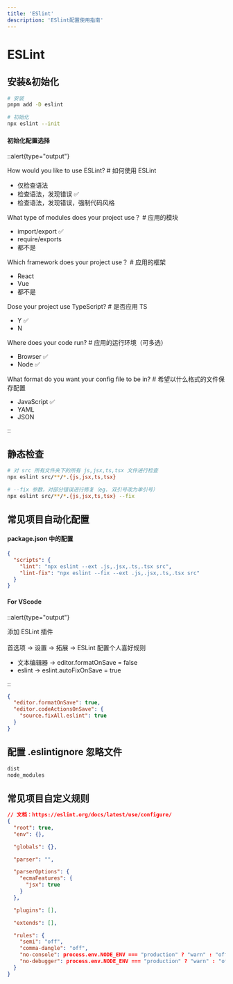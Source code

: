 ```yaml
---
title: 'ESlint'
description: 'ESlint配置使用指南'
---
```





# ESLint




## 安装&初始化

```bash
# 安装
pnpm add -D eslint

# 初始化
npx eslint --init
```


#### 初始化配置选择

::alert{type="output"} 

How would you like to use ESLint? # 如何使用 ESLint

- 仅检查语法
- 检查语法，发现错误 ✅
- 检查语法，发现错误，强制代码风格

What type of modules does your project use？ # 应用的模块

- import/export ✅
- require/exports
- 都不是

Which framework does your project use？ # 应用的框架

- React
- Vue
- 都不是

Dose your project use TypeScript? # 是否应用 TS

- Y ✅
- N

Where does your code run? # 应用的运行环境（可多选）

- Browser ✅
- Node ✅

What format do you want your config file to be in? # 希望以什么格式的文件保存配置

- JavaScript ✅
- YAML
- JSON

::




## 静态检查

```bash
# 对 src 所有文件夹下的所有 js,jsx,ts,tsx 文件进行检查
npx eslint src/**/*.{js,jsx,ts,tsx}

# --fix 参数，对部分错误进行修复（eg. 双引号改为单引号）
npx eslint src/**/*.{js,jsx,ts,tsx} --fix
```




## 常见项目自动化配置


#### package.json 中的配置

```json
{
  "scripts": {
    "lint": "npx eslint --ext .js,.jsx,.ts,.tsx src",
    "lint-fix": "npx eslint --fix --ext .js,.jsx,.ts,.tsx src"
  }
}
```


#### For VScode

::alert{type="output"}

添加 ESLint 插件
<br />
<br />
首选项 -> 设置 -> 拓展 -> ESLint 配置个人喜好规则

- 文本编辑器 -> editor.formatOnSave = false
- eslint -> eslint.autoFixOnSave = true

::

```json
{
  "editor.formatOnSave": true,
  "editor.codeActionsOnSave": {
    "source.fixAll.eslint": true
  }
}
```




## 配置 .eslintignore 忽略文件

```bash
dist
node_modules
```




## 常见项目自定义规则

```json
// 文档：https://eslint.org/docs/latest/use/configure/
{
  "root": true,
  "env": {},

  "globals": {},

  "parser": "",

  "parserOptions": {
    "ecmaFeatures": {
      "jsx": true
    }
  },

  "plugins": [],

  "extends": [],

  "rules": {
    "semi": "off",
    "comma-dangle": "off",
    "no-console": process.env.NODE_ENV === "production" ? "warn" : "off",
    "no-debugger": process.env.NODE_ENV === "production" ? "warn" : "off"
  }
}
```
